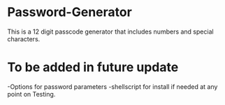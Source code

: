 # Password-Generator

This is a 12 digit passcode generator that includes numbers and special
characters.

# To be added in future update

-Options for password parameters
-shellscript for install if needed at any point on
   Testing.
